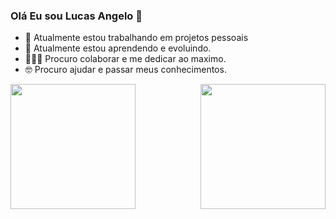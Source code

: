 ### Olá Eu sou Lucas Angelo 👋

- 🔭 Atualmente estou trabalhando em projetos pessoais
- 🌱 Atualmente estou aprendendo e evoluindo.
- 👨🏾‍🏭 Procuro colaborar e me dedicar ao maximo.
- 🤓 Procuro ajudar e passar meus conhecimentos.


<a href="https://github.com/lucas-an/github-readme-stats">
  <img height=200 align="center" src="https://github-readme-stats.vercel.app/api?username=lucas-an&show_icons=true&theme=tokyonight" />
</a>
<a href="https://github.com/lucas-an/anuraghazra/convoychat">
  <img height=200 align="right" src="https://github-readme-stats.vercel.app/api/top-langs?username=lucas-an&layout=compact&langs_count=8&card_width=320&show_icons=true&theme=tokyonight" />
</a>
